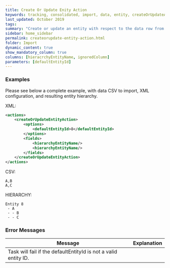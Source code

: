 ```yaml
---
title: Create Or Update Enity Action
keywords: tracking, consolidated, import, data, entity, createOrUpdateAction
last_updated: October 2019
tags:
summary: "Create or update an entity with respect to the data row from the import file."
sidebar: home_sidebar
permalink: createorupdate-entity-action.html
folder: Import
dynamic_content: true
show_mandatory_column: true
columns: [hieracrchyEntityName, ignoredColumn]
parameters: [defaultEntityId]
---
```


### Examples

Please see below a complete example, with data CSV to import, XML configuration, and resulting entity hierarchy. 

XML:
```xml 
<actions>
	<createOrUpdateEntityAction>
		<options>
			<defaultEntityId>8</defaultEntityId>
		</options>
		<fields>
			<hierarchyEntityName/>
			<hierarchyEntityName/>
		</fields>
	</createOrUpdateEntityAction>
</actions>
```

CSV:
```csv
A,B
A,C
```

HIERARCHY:

```
Entity 8
 - A
 - - B
 - - C
```

### Error Messages

Message | Explanation
---- | ----
Task will fail if the defaultEntityId is not a valid entity ID. | 

